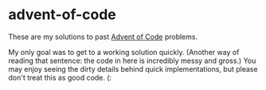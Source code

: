 # advent-of-code

These are my solutions to past [Advent of Code](https://adventofcode.com) problems.

My only goal was to get to a working solution quickly. (Another way of reading that sentence: the code in here is incredibly messy and gross.) You may enjoy seeing the dirty details behind quick implementations, but please don't treat this as good code. (:
